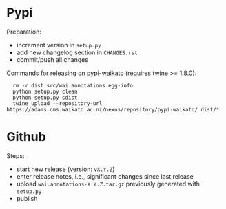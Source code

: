 Pypi
====

Preparation:
* increment version in `setup.py`
* add new changelog section in `CHANGES.rst`
* commit/push all changes

Commands for releasing on pypi-waikato (requires twine >= 1.8.0):

```
  rm -r dist src/wai.annotations.egg-info 
  python setup.py clean
  python setup.py sdist
  twine upload --repository-url https://adams.cms.waikato.ac.nz/nexus/repository/pypi-waikato/ dist/*
```


Github
======

Steps:
* start new release (version: `vX.Y.Z`)
* enter release notes, i.e., significant changes since last release
* upload `wai.annotations-X.Y.Z.tar.gz` previously generated with `setup.py`
* publish

